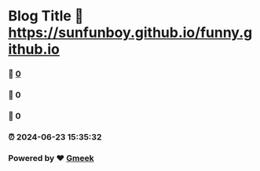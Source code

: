 # Blog Title :link: https://sunfunboy.github.io/funny.github.io 
### :page_facing_up: [0](https://sunfunboy.github.io/funny.github.io/tag.html) 
### :speech_balloon: 0 
### :hibiscus: 0 
### :alarm_clock: 2024-06-23 15:35:32 
### Powered by :heart: [Gmeek](https://github.com/Meekdai/Gmeek)
